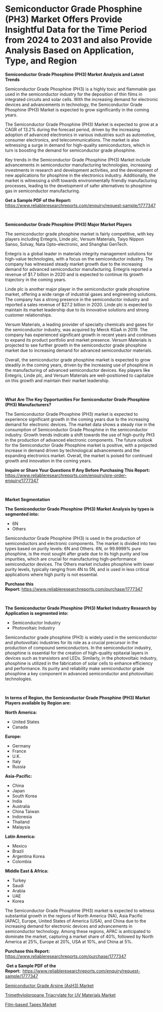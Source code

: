 <p><h1>Semiconductor Grade Phosphine (PH3) Market Offers Provide Insightful Data for the Time Period from 2024 to 2031 and also Provide Analysis Based on Application, Type, and Region</h1></p><p><strong>Semiconductor Grade Phosphine (PH3) Market Analysis and Latest Trends</strong></p>
<p><p>Semiconductor Grade Phosphine (PH3) is a highly toxic and flammable gas used in the semiconductor industry for the deposition of thin films in integrated circuits and solar cells. With the increasing demand for electronic devices and advancements in technology, the Semiconductor Grade Phosphine (PH3) Market is expected to grow significantly in the coming years.</p><p>The Semiconductor Grade Phosphine (PH3) Market is expected to grow at a CAGR of 13.2% during the forecast period, driven by the increasing adoption of advanced electronics in various industries such as automotive, consumer electronics, and telecommunications. The market is also witnessing a surge in demand for high-quality semiconductors, which in turn is boosting the demand for semiconductor grade phosphine.</p><p>Key trends in the Semiconductor Grade Phosphine (PH3) Market include advancements in semiconductor manufacturing technologies, increasing investments in research and development activities, and the development of new applications for phosphine in the electronics industry. Additionally, the market is witnessing a shift towards environmentally friendly manufacturing processes, leading to the development of safer alternatives to phosphine gas in semiconductor manufacturing.</p></p>
<p><strong>Get a Sample PDF of the Report:&nbsp;</strong> <a href="https://www.reliableresearchreports.com/enquiry/request-sample/1777347">https://www.reliableresearchreports.com/enquiry/request-sample/1777347</a></p>
<p>&nbsp;</p>
<p><strong>Semiconductor Grade Phosphine (PH3) Major Market Players</strong></p>
<p><p>The semiconductor grade phosphine market is fairly competitive, with key players including Entegris, Linde plc, Versum Materials, Taiyo Nippon Sanso, Solvay, Nata Opto-electronic, and Shanghai GenTech. </p><p>Entegris is a global leader in materials integrity management solutions for high-value technologies, with a focus on the semiconductor industry. The company has witnessed steady market growth due to the increasing demand for advanced semiconductor manufacturing. Entegris reported a revenue of $1.7 billion in 2020 and is expected to continue its growth trajectory in the coming years.</p><p>Linde plc is another major player in the semiconductor grade phosphine market, offering a wide range of industrial gases and engineering solutions. The company has a strong presence in the semiconductor industry and reported a sales revenue of $27.2 billion in 2020. Linde plc is expected to maintain its market leadership due to its innovative solutions and strong customer relationships.</p><p>Versum Materials, a leading provider of specialty chemicals and gases for the semiconductor industry, was acquired by Merck KGaA in 2019. The company has experienced significant growth in recent years and continues to expand its product portfolio and market presence. Versum Materials is projected to see further growth in the semiconductor grade phosphine market due to increasing demand for advanced semiconductor materials.</p><p>Overall, the semiconductor grade phosphine market is expected to grow steadily in the coming years, driven by the increasing use of phosphine in the manufacturing of advanced semiconductor devices. Key players like Entegris, Linde plc, and Versum Materials are well-positioned to capitalize on this growth and maintain their market leadership.</p></p>
<p>&nbsp;</p>
<p><strong>What Are The Key Opportunities For Semiconductor Grade Phosphine (PH3) Manufacturers?</strong></p>
<p><p>The Semiconductor Grade Phosphine (PH3) market is expected to experience significant growth in the coming years due to the increasing demand for electronic devices. The market data shows a steady rise in the consumption of Semiconductor Grade Phosphine in the semiconductor industry. Growth trends indicate a shift towards the use of high-purity PH3 in the production of advanced electronic components. The future outlook for the Semiconductor Grade Phosphine market is positive, with a projected increase in demand driven by technological advancements and the expanding electronics market. Overall, the market is poised for continued growth and innovation in the coming years.</p></p>
<p><strong>Inquire or Share Your Questions If Any Before Purchasing This Report:</strong> <a href="https://www.reliableresearchreports.com/enquiry/pre-order-enquiry/1777347">https://www.reliableresearchreports.com/enquiry/pre-order-enquiry/1777347</a></p>
<p>&nbsp;</p>
<p><strong>Market Segmentation</strong></p>
<p><strong>The Semiconductor Grade Phosphine (PH3) Market Analysis by types is segmented into:</strong></p>
<p><ul><li>6N</li><li>Others</li></ul></p>
<p><p>Semiconductor Grade Phosphine (PH3) is used in the production of semiconductors and electronic components. The market is divided into two types based on purity levels: 6N and Others. 6N, or 99.9999% pure phosphine, is the most sought after grade due to its high purity and low impurities, which are crucial for manufacturing high-performance semiconductor devices. The Others market includes phosphine with lower purity levels, typically ranging from 4N to 5N, and is used in less critical applications where high purity is not essential.</p></p>
<p><strong>Purchase this Report:&nbsp;</strong><a href="https://www.reliableresearchreports.com/purchase/1777347">https://www.reliableresearchreports.com/purchase/1777347</a></p>
<p>&nbsp;</p>
<p><strong>The Semiconductor Grade Phosphine (PH3) Market Industry Research by Application is segmented into:</strong></p>
<p><ul><li>Semiconductor Industry</li><li>Photovoltaic Industry</li></ul></p>
<p><p>Semiconductor grade phosphine (PH3) is widely used in the semiconductor and photovoltaic industries for its role as a crucial precursor in the production of compound semiconductors. In the semiconductor industry, phosphine is essential for the creation of high-quality epitaxial layers in devices such as transistors and LEDs. Similarly, in the photovoltaic industry, phosphine is utilized in the fabrication of solar cells to enhance efficiency and performance. Its purity and reliability make semiconductor grade phosphine a key component in advanced semiconductor and photovoltaic technologies.</p></p>
<p>&nbsp;</p>
<p><strong>In terms of Region, the Semiconductor Grade Phosphine (PH3) Market Players available by Region are:</strong></p>
<p>
    <p> <strong> North America: </strong>
        <ul>
            <li>United States</li>
            <li>Canada</li>
        </ul>
        </p> 
    <p> <strong> Europe: </strong>
        <ul>
            <li>Germany</li>
            <li>France</li>
            <li>U.K.</li>
            <li>Italy</li>
            <li>Russia</li>
        </ul>
        </p> 
    <p> <strong> Asia-Pacific: </strong>
        <ul>
            <li>China</li>
            <li>Japan</li>
            <li>South Korea</li>
            <li>India</li>
            <li>Australia</li>
            <li>China Taiwan</li>
            <li>Indonesia</li>
            <li>Thailand</li>
            <li>Malaysia</li>
        </ul>
        </p> 
    <p> <strong> Latin America: </strong>
        <ul>
            <li>Mexico</li>
            <li>Brazil</li>
            <li>Argentina Korea</li>
            <li>Colombia</li>
        </ul>
        </p> 
    <p> <strong> Middle East & Africa: </strong>
        <ul>
            <li>Turkey</li>
            <li>Saudi</li>
            <li>Arabia</li>
            <li>UAE</li>
            <li>Korea</li>
        </ul>
    </p>
    </p>
<p><p>The Semiconductor Grade Phosphine (PH3) market is expected to witness substantial growth in the regions of North America (NA), Asia Pacific (APAC), Europe, United States of America (USA), and China due to the increasing demand for electronic devices and advancements in semiconductor technology. Among these regions, APAC is anticipated to dominate the market, capturing a market share of 40%, followed by North America at 25%, Europe at 20%, USA at 10%, and China at 5%.</p></p>
<p><strong>Purchase this Report: </strong><a href="https://www.reliableresearchreports.com/purchase/1777347">https://www.reliableresearchreports.com/purchase/1777347</a></p>
<p>&nbsp;<strong>Get a Sample PDF of the Report:&nbsp;&nbsp;</strong><a href="https://www.reliableresearchreports.com/enquiry/request-sample/1777347">https://www.reliableresearchreports.com/enquiry/request-sample/1777347</a></p>
<p><strong></strong></p>
<p><p><a href="https://github.com/Sarissaschmalingtr6fz2739/Market-Research-Report-List-1/blob/main/semiconductor-grade-arsine-ash3-market.md">Semiconductor Grade Arsine (AsH3) Market</a></p><p><a href="https://github.com/jodemen/Market-Research-Report-List-1/blob/main/trimethylolpropane-triacrylate-for-uv-materials-market.md">Trimethylolpropane Triacrylate for UV Materials Market</a></p><p><a href="https://github.com/jj19131/Market-Research-Report-List-1/blob/main/film-based-tapes-market.md">Film-based Tapes Market</a></p></p>